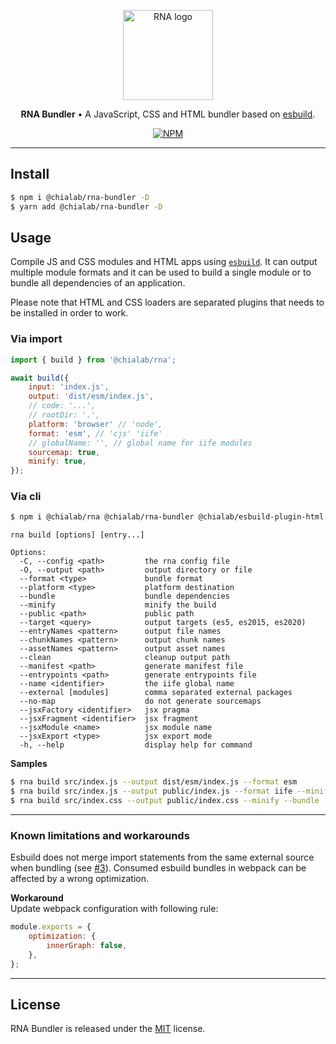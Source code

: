 <p align="center">
    <a href="https://www.chialab.io/p/rna">
        <img alt="RNA logo" width="144" height="144" src="https://raw.githack.com/chialab/rna/main/logo.svg" />
    </a>
</p>

<p align="center">
    <strong>RNA Bundler</strong> • A JavaScript, CSS and HTML bundler based on <a href="https://esbuild.github.io/">esbuild</a>.
</p>

<p align="center">
    <a href="https://www.npmjs.com/package/@chialab/rna-bundler"><img alt="NPM" src="https://img.shields.io/npm/v/@chialab/rna-bundler.svg?style=flat-square"></a>
</p>

---

## Install

```sh
$ npm i @chialab/rna-bundler -D
$ yarn add @chialab/rna-bundler -D
```

## Usage

Compile JS and CSS modules and HTML apps using [`esbuild`](https://esbuild.github.io/). It can output multiple module formats and it can be used to build a single module or to bundle all dependencies of an application.

Please note that HTML and CSS loaders are separated plugins that needs to be installed in order to work.

### Via import

```js
import { build } from '@chialab/rna';

await build({
    input: 'index.js',
    output: 'dist/esm/index.js',
    // code: '...',
    // rootDir: '.',
    platform: 'browser' // 'node',
    format: 'esm', // 'cjs' 'iife'
    // globalName: '', // global name for iife modules
    sourcemap: true,
    minify: true,
});
```

### Via cli

```sh
$ npm i @chialab/rna @chialab/rna-bundler @chialab/esbuild-plugin-html @chialab/esbuild-plugin-postcss -D
```

```
rna build [options] [entry...]

Options:
  -C, --config <path>         the rna config file
  -O, --output <path>         output directory or file
  --format <type>             bundle format
  --platform <type>           platform destination
  --bundle                    bundle dependencies
  --minify                    minify the build
  --public <path>             public path
  --target <query>            output targets (es5, es2015, es2020)
  --entryNames <pattern>      output file names
  --chunkNames <pattern>      output chunk names
  --assetNames <pattern>      output asset names
  --clean                     cleanup output path
  --manifest <path>           generate manifest file
  --entrypoints <path>        generate entrypoints file
  --name <identifier>         the iife global name
  --external [modules]        comma separated external packages
  --no-map                    do not generate sourcemaps
  --jsxFactory <identifier>   jsx pragma
  --jsxFragment <identifier>  jsx fragment
  --jsxModule <name>          jsx module name
  --jsxExport <type>          jsx export mode
  -h, --help                  display help for command
```

**Samples**

```sh
$ rna build src/index.js --output dist/esm/index.js --format esm
$ rna build src/index.js --output public/index.js --format iife --minify --bundle
$ rna build src/index.css --output public/index.css --minify --bundle
```

---

### Known limitations and workarounds

Esbuild does not merge import statements from the same external source when bundling (see [#3](https://github.com/chialab/rna/issues/3)). Consumed esbuild bundles in webpack can be affected by a wrong optimization.  

**Workaround**  
Update webpack configuration with following rule:

```js
module.exports = {
    optimization: {
        innerGraph: false,
    },
};
```

---

## License

RNA Bundler is released under the [MIT](https://github.com/chialab/rna/blob/main/packages/rna-bundler/LICENSE) license.
